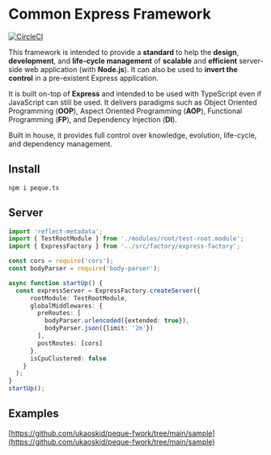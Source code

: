 # Common Express Framework

[![CircleCI](https://circleci.com/gh/ukaoskid/peque-fwork.svg?style=shield)]()

This framework is intended to provide a **standard** to help the **design**, **development**,
and **life-cycle management** of **scalable** and **efficient** server-side web application (with **Node.js**).
It can also be used to **invert the control** in a pre-existent Express application.
 
It is built on-top of **Express** and intended to be used with TypeScript even if JavaScript can still be used.
It delivers paradigms such as Object Oriented Programming (**OOP**), Aspect Oriented Programming (**AOP**),
Functional Programming (**FP**), and Dependency Injection (**DI**).

Built in house, it provides full control over knowledge, evolution, life-cycle, and dependency management.

## Install
`npm i peque.ts`

## Server

```typescript
import 'reflect-metadata';
import { TestRootModule } from './modules/root/test-root.module';
import { ExpressFactory } from '../src/factory/express-factory';

const cors = require('cors');
const bodyParser = require('body-parser');

async function startUp() {
  const expressServer = ExpressFactory.createServer({
      rootModule: TestRootModule,
      globalMiddlewares: {
        preRoutes: [
          bodyParser.urlencoded({extended: true}),
          bodyParser.json({limit: '2m'})
        ],
        postRoutes: [cors]
      },
      isCpuClustered: false
    }
  );
}
startUp();
```

## Examples
[https://github.com/ukaoskid/peque-fwork/tree/main/sample](https://github.com/ukaoskid/peque-fwork/tree/main/sample)
